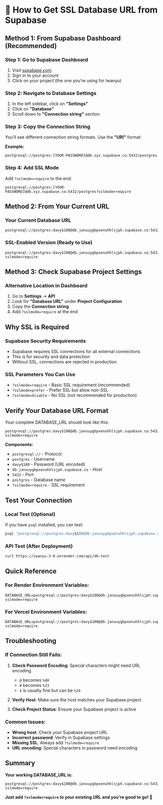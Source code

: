 # 🔐 How to Get SSL Database URL from Supabase

## Method 1: From Supabase Dashboard (Recommended)

### Step 1: Go to Supabase Dashboard
1. Visit [supabase.com](https://supabase.com)
2. Sign in to your account
3. Click on your project (the one you're using for Iwanyu)

### Step 2: Navigate to Database Settings
1. In the left sidebar, click on **"Settings"**
2. Click on **"Database"**
3. Scroll down to **"Connection string"** section

### Step 3: Copy the Connection String
You'll see different connection string formats. Use the **"URI"** format:

**Example:**
```
postgresql://postgres:[YOUR-PASSWORD]@db.xyz.supabase.co:5432/postgres
```

### Step 4: Add SSL Mode
Add `?sslmode=require` to the end:
```
postgresql://postgres:[YOUR-PASSWORD]@db.xyz.supabase.co:5432/postgres?sslmode=require
```

## Method 2: From Your Current URL

### Your Current Database URL
```
postgresql://postgres:davy$100@db.januuygbpxenuhhlsjph.supabase.co:5432/postgres
```

### SSL-Enabled Version (Ready to Use)
```
postgresql://postgres:davy$100@db.januuygbpxenuhhlsjph.supabase.co:5432/postgres?sslmode=require
```

## Method 3: Check Supabase Project Settings

### Alternative Location in Dashboard
1. Go to **Settings** → **API**
2. Look for **"Database URL"** under **Project Configuration**
3. Copy the **Connection string**
4. Add `?sslmode=require` at the end

## Why SSL is Required

### Supabase Security Requirements
- Supabase requires SSL connections for all external connections
- This is for security and data protection
- Without SSL, connections are rejected in production

### SSL Parameters You Can Use
- `?sslmode=require` - Basic SSL requirement (recommended)
- `?sslmode=prefer` - Prefer SSL but allow non-SSL
- `?sslmode=disable` - No SSL (not recommended for production)

## Verify Your Database URL Format

Your complete DATABASE_URL should look like this:
```
postgresql://postgres:davy$100@db.januuygbpxenuhhlsjph.supabase.co:5432/postgres?sslmode=require
```

**Components:**
- `postgresql://` - Protocol
- `postgres` - Username
- `davy$100` - Password (URL encoded)
- `db.januuygbpxenuhhlsjph.supabase.co` - Host
- `5432` - Port
- `postgres` - Database name
- `?sslmode=require` - SSL requirement

## Test Your Connection

### Local Test (Optional)
If you have `psql` installed, you can test:
```bash
psql "postgresql://postgres:davy$100@db.januuygbpxenuhhlsjph.supabase.co:5432/postgres?sslmode=require"
```

### API Test (After Deployment)
```bash
curl https://iwanyu-3-0.onrender.com/api/db-test
```

## Quick Reference

### For Render Environment Variables:
```env
DATABASE_URL=postgresql://postgres:davy$100@db.januuygbpxenuhhlsjph.supabase.co:5432/postgres?sslmode=require
```

### For Vercel Environment Variables:
```env
DATABASE_URL=postgresql://postgres:davy$100@db.januuygbpxenuhhlsjph.supabase.co:5432/postgres?sslmode=require
```

## Troubleshooting

### If Connection Still Fails:
1. **Check Password Encoding**: Special characters might need URL encoding
   - `@` becomes `%40`
   - `#` becomes `%23`
   - `$` is usually fine but can be `%24`

2. **Verify Host**: Make sure the host matches your Supabase project
3. **Check Project Status**: Ensure your Supabase project is active

### Common Issues:
- **Wrong host**: Check your Supabase project URL
- **Incorrect password**: Verify in Supabase settings
- **Missing SSL**: Always add `?sslmode=require`
- **URL encoding**: Special characters in password need encoding

## Summary

**Your working DATABASE_URL is:**
```
postgresql://postgres:davy$100@db.januuygbpxenuhhlsjph.supabase.co:5432/postgres?sslmode=require
```

**Just add `?sslmode=require` to your existing URL and you're good to go! 🎉**
